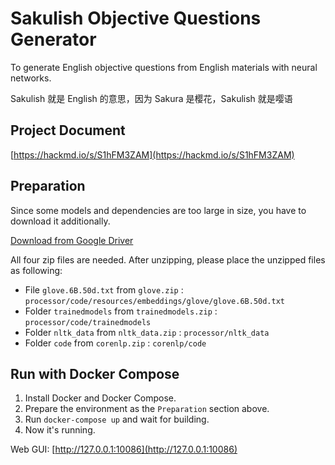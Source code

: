# Sakulish Objective Questions Generator

To generate English objective questions from English materials with neural networks.

Sakulish 就是 English 的意思，因为 Sakura 是樱花，Sakulish 就是嘤语

## Project Document

[https://hackmd.io/s/S1hFM3ZAM](https://hackmd.io/s/S1hFM3ZAM)

## Preparation

Since some models and dependencies are too large in size, you have to download it additionally.

[Download from Google Driver](https://drive.google.com/open?id=1gyK5abr3VGS2FKxwASMcTGd6t4VQn6BX)

All four zip files are needed. After unzipping, please place the unzipped files as following:

- File `glove.6B.50d.txt` from `glove.zip` : `processor/code/resources/embeddings/glove/glove.6B.50d.txt`
- Folder `trainedmodels` from `trainedmodels.zip` : `processor/code/trainedmodels`
- Folder `nltk_data` from `nltk_data.zip` : `processor/nltk_data`
- Folder `code` from `corenlp.zip` : `corenlp/code`

## Run with Docker Compose

1. Install Docker and Docker Compose.
2. Prepare the environment as the `Preparation` section above.
3. Run `docker-compose up` and wait for building.
4. Now it's running.

Web GUI: [http://127.0.0.1:10086](http://127.0.0.1:10086)
